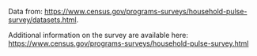 Data from: https://www.census.gov/programs-surveys/household-pulse-survey/datasets.html.

Additional information on the survey are available here: https://www.census.gov/programs-surveys/household-pulse-survey.html







